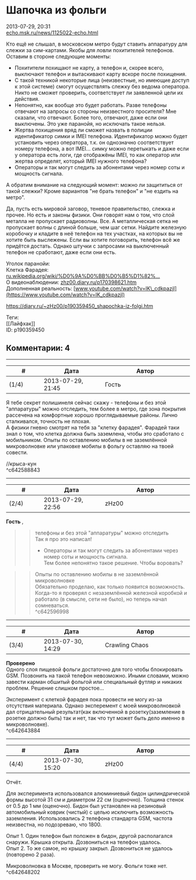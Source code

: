 Шапочка из фольги
=================

  
2013-07-29, 20:31  
  [echo.msk.ru/news/1125022-echo.html](http://echo.msk.ru/news/1125022-echo.html)    
   
 Кто ещё не слышал, в московском метро будут ставить аппаратуру для слежки за сим-картами. Якобы для ловли похитителей телефонов. Оставим в стороне следующие моменты:   
 - Похитители похищают не карту, а телефон и, скорее всего, выключают телефон и вытаскивают карту вскоре после похищения.   
 - С такой техникой некоторые лица (неизвестные, но имеющие доступ к этой системе) смогут осуществлять слежку без ведома оператора. Никто не сможет проверить, соответствует ли заявленной цели их действия.   
 - Непонятно, как вообще это будет работать. Разве телефоны отвечают на запросы со стороны неизвестного просителя? Мне сказали, что отвечают. Более того, отвечают, даже если они выключены. Это уже паранойя, но исключать такое нельзя.   
 - Жертва похищения вряд ли сможет назвать в полиции идентификатор симки и IMEI телефона. Идентификатор можно будет установить через оператора, т.к. он однозначно соответствует номеру телефона, а вот IMEI... симку можно перетыкать и даже если у оператора есть логи, где отображёны IMEI, то как оператор или жертва определят, который IMEI нужного телефона?   
 - Операторы и так могут следить за абонентами через номер соты и мощность сигнала.   
   
 А обратим внимание на следующий момент: можно ли защититься от такой слежки? Кроме вариантов "не брать телефон" и "не ездить на метро".   
   
 Да, пусть есть мировой заговор, теневое правительство, слежка и прочее. Но есть и законы физики. Они говорят нам о том, что слой металла не пропускает радиоволны. Все. А металлическая сетка не пропускает волны с длиной больше, чем шаг сетки. Найдите железную коробочку и кладите в неё телефон на тех участках, на которых вы не хотите быть выслежены. Если вы хотите поговорить, телефон всё же придётся достать. Однако штучки с запросами на выключенный телефон не сработают, даже если они есть.   
   
 Уголок паранойи:   
 Клетка Фарадея:  [ru.wikipedia.org/wiki/%D0%9A%D0%BB%D0%B5%D1%82%...](https://ru.wikipedia.org/wiki/%D0%9A%D0%BB%D0%B5%D1%82%D0%BA%D0%B0_%D0%A4%D0%B0%D1%80%D0%B0%D0%B4%D0%B5%D1%8F)    
 О видеонаблюдении:  [zhz00.diary.ru/p170398621.htm](О%20видеонаблюдении)    
 Дополненная реальность:  [www.youtube.com/watch?v=lK\_cdkpazjI](https://www.youtube.com/watch?v=lK_cdkpazjI)    
  
<https://diary.ru/~zHz00/p190359450_shapochka-iz-folgi.htm>  
  
Теги:  
[[Лайфхак]]  
ID: p190359450  


Комментарии: 4
--------------

  


---



|         #         |              Дата              |                     Автор                     |           ID           |
| --- | --- | --- | --- |
| (1/4) | 2013-07-29, 21:45 | Гость | c642588843 |

  
 Я тебе секрет полишинеля сейчас скажу - телефоны и без этой "аппаратуры" можно отследить, тем более в метро, где зона покрытия рассечена на комфортные хорошо проглядываемые районы. Лично сталкивался, точность не плохая.   
 А физики гневно смотрят на тебя за "клетку фарадея". Фарадей таки знал о том, что клетка должна быть заземлена, чтобы это сработало с мобильником. Опыты по оставлению мобилы в не заземлённой микроволновке или упаковке мобилы в фольгу оставляю на твоей совести.   
   
 //крыса-кун   
 ^c642588843

---



|         #         |              Дата              |                     Автор                     |           ID           |
| --- | --- | --- | --- |
| (2/4) | 2013-07-29, 22:56 | zHz00 | c642596998 |

  
  **Гость**  ,   
 >> телефоны и без этой "аппаратуры" можно отследить   
 Так я про это написал!   
 >>- Операторы и так могут следить за абонентами через номер соты и мощность сигнала.   
 Тем более непонятно такое решение. Чтобы воровать?   
   
 >>Опыты по оставлению мобилы в не заземлённой микроволновке   
 Обязательно проделаю, как только появится возможность. Когда-то я проверял с незаземлённой железной коробкой и работало (в смысле, сети не было), но теперь начал сомневаться.   
 ^c642596998

---



|         #         |              Дата              |                     Автор                     |           ID           |
| --- | --- | --- | --- |
| (3/4) | 2013-07-30, 14:29 | Crawling Chaos | c642643884 |

  
  **Проверено**    
 Одного слоя пищевой фольги достаточно для того чтобы блокировать GSM. Позвонить на такой телефон невозможно. Иными словами, можно завести карман обшитый фольгой или специальный футляр и никаких проблем. Решение слишком простое...   
   
 Эксперимент с клеткой фарадея пока провести не могу из-за отсутствия материала. Однако эксперемент с моей микроволновкой дал отрицательный результат(как включенной в розетку(заземление в розетке должно быть) так и нет, так что тут может быть дело именно в микроволновке).   
 ^c642643884

---



|         #         |              Дата              |                     Автор                     |           ID           |
| --- | --- | --- | --- |
| (4/4) | 2013-07-30, 15:20 | zHz00 | c642648202 |

  
 Отчёт.   
   
 Для эксперимента использовался алюминиевый бидон цилиндрической формы высотой 31 см и диаметром 22 см (оценочно). Толщина стенок от 0.5 до 1 мм (оценочно). Бидон был установлен на резиновый автомобильный коврик (чистый) с целью исключить возможность заземления. Использовались 2 телефона стандарта GSM, частота неизвестна, но подозреваю, что 1800.   
   
 Опыт 1. Один телефон был положен в бидон, другой располагался снаружи. Крышка открыта. Дозвониться на телефон удалось.   
 Опыт 2. То же самое, но крышку закрыл. Дозвониться не удалось (повторено 2 раза).   
   
 Микроволновка в Москве, проверить не могу. Фольги тоже нет.   
 ^c642648202